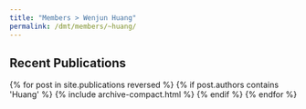 ```yaml
---
title: "Members > Wenjun Huang"
permalink: /dmt/members/~huang/
---
```


## Recent Publications

{% for post in site.publications reversed %}
  {% if post.authors contains 'Huang' %}
    {% include archive-compact.html %}
  {% endif %}
{% endfor %}
